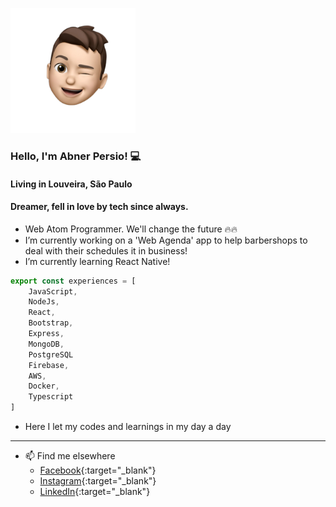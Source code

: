 ![emoji abner](./abner-memoji.png)
### Hello, I'm Abner Persio! 💻


#### Living in Louveira, São Paulo
#### Dreamer, fell in love by tech since always.

- Web Atom Programmer. We'll change the future 🔥🔥
- I’m currently working on a 'Web Agenda' app to help barbershops to deal with their schedules it in business!
- I’m currently learning React Native!

```js
export const experiences = [ 
	JavaScript, 
	NodeJs, 
	React, 
	Bootstrap, 
	Express, 
	MongoDB,
	PostgreSQL
	Firebase,
	AWS,
	Docker,
	Typescript
]
```

- Here I let my codes and learnings in my day a day

---------------------------------------------

- 📫 Find me elsewhere 
	- [Facebook](https://facebook.com/abnerpersio){:target="_blank"}
	- [Instagram](https://instagram.com/abnerpersio){:target="_blank"}
	- [LinkedIn](https://linkedin.com/in/abnerpersio/){:target="_blank"}


